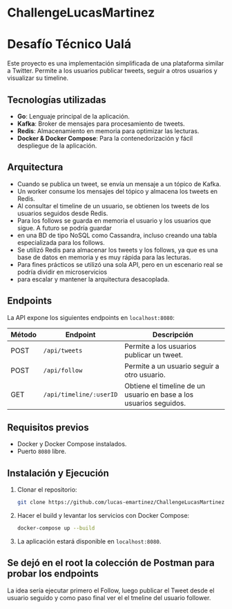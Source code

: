 ﻿# ChallengeLucasMartinez
# Desafío Técnico Ualá

Este proyecto es una implementación simplificada de una plataforma similar a Twitter.
Permite a los usuarios publicar tweets, seguir a otros usuarios y visualizar su timeline.

## Tecnologías utilizadas

- **Go**: Lenguaje principal de la aplicación.
- **Kafka**: Broker de mensajes para procesamiento de tweets.
- **Redis**: Almacenamiento en memoria para optimizar las lecturas.
- **Docker & Docker Compose**: Para la contenedorización y fácil despliegue de la aplicación.

## Arquitectura

- Cuando se publica un tweet, se envía un mensaje a un tópico de Kafka.
- Un worker consume los mensajes del tópico y almacena los tweets en Redis.
- Al consultar el timeline de un usuario, se obtienen los tweets de los usuarios seguidos desde Redis.
- Para los follows se guarda en memoria el usuario y los usuarios que sigue. A futuro se podría guardar 
- en una BD de tipo NoSQL como Cassandra, incluso creando una tabla especializada para los follows.
- Se utilizó Redis para almacenar los tweets y los follows, ya que es una base de datos en memoria y es muy rápida para las lecturas.
- Para fines prácticos se utilizó una sola API, pero en un escenario real se podría dividir en microservicios 
- para escalar y mantener la arquitectura desacoplada.


## Endpoints

La API expone los siguientes endpoints en `localhost:8080`:

| Método | Endpoint | Descripción |
|--------|---------|-------------|
| POST   | `/api/tweets` | Permite a los usuarios publicar un tweet. |
| POST   | `/api/follow` | Permite a un usuario seguir a otro usuario. |
| GET    | `/api/timeline/:userID` | Obtiene el timeline de un usuario en base a los usuarios seguidos. |

## Requisitos previos

- Docker y Docker Compose instalados.
- Puerto `8080` libre.

## Instalación y Ejecución

1. Clonar el repositorio:

   ```sh
   git clone https://github.com/lucas-emartinez/ChallengeLucasMartinez.git
    ```
   
2. Hacer el build y levantar los servicios con Docker Compose:

   ```sh
   docker-compose up --build
   ```

3. La aplicación estará disponible en `localhost:8080`.

## Se dejó en el root la colección de Postman para probar los endpoints

La idea sería ejecutar primero el Follow, luego publicar el Tweet desde el usuario seguido y como paso final ver el el tmeline del usuario follower.
